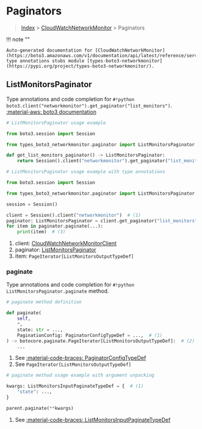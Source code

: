 # Paginators

> [Index](../README.md) > [CloudWatchNetworkMonitor](./README.md) > Paginators

!!! note ""

    Auto-generated documentation for [CloudWatchNetworkMonitor](https://boto3.amazonaws.com/v1/documentation/api/latest/reference/services/networkmonitor.html#cloudwatchnetworkmonitor)
    type annotations stubs module [types-boto3-networkmonitor](https://pypi.org/project/types-boto3-networkmonitor/).

## ListMonitorsPaginator

Type annotations and code completion for `#!python boto3.client("networkmonitor").get_paginator("list_monitors")`.
[:material-aws: boto3 documentation](https://boto3.amazonaws.com/v1/documentation/api/latest/reference/services/networkmonitor/paginator/ListMonitors.html#CloudWatchNetworkMonitor.Paginator.ListMonitors)

```python
# ListMonitorsPaginator usage example

from boto3.session import Session

from types_boto3_networkmonitor.paginator import ListMonitorsPaginator

def get_list_monitors_paginator() -> ListMonitorsPaginator:
    return Session().client("networkmonitor").get_paginator("list_monitors")
```

```python
# ListMonitorsPaginator usage example with type annotations

from boto3.session import Session

from types_boto3_networkmonitor.paginator import ListMonitorsPaginator

session = Session()

client = Session().client("networkmonitor")  # (1)
paginator: ListMonitorsPaginator = client.get_paginator("list_monitors")  # (2)
for item in paginator.paginate(...):
    print(item)  # (3)
```

1. client: [CloudWatchNetworkMonitorClient](./client.md)
2. paginator: [ListMonitorsPaginator](./paginators.md#listmonitorspaginator)
3. item: `PageIterator[ListMonitorsOutputTypeDef]`


### paginate

Type annotations and code completion for `#!python ListMonitorsPaginator.paginate` method.

```python
# paginate method definition

def paginate(
    self,
    *,
    state: str = ...,
    PaginationConfig: PaginatorConfigTypeDef = ...,  # (1)
) -> botocore.paginate.PageIterator[ListMonitorsOutputTypeDef]:  # (2)
    ...
```

1. See [:material-code-braces: PaginatorConfigTypeDef](./type_defs.md#paginatorconfigtypedef)
2. See `PageIterator[ListMonitorsOutputTypeDef]`


```python
# paginate method usage example with argument unpacking

kwargs: ListMonitorsInputPaginateTypeDef = {  # (1)
    "state": ...,
}

parent.paginate(**kwargs)
```

1. See [:material-code-braces: ListMonitorsInputPaginateTypeDef](./type_defs.md#listmonitorsinputpaginatetypedef)
